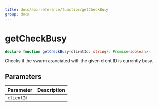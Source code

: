 ```yaml
---
title: docs/api-reference/function/getCheckBusy
group: docs
---
```


# getCheckBusy

```ts
declare function getCheckBusy(clientId: string): Promise<boolean>;
```

Checks if the swarm associated with the given client ID is currently busy.

## Parameters

| Parameter | Description |
|-----------|-------------|
| `clientId` | |
